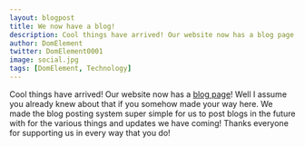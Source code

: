 ```yaml
---
layout: blogpost
title: We now have a blog!
description: Cool things have arrived! Our website now has a blog page!
author: DomElement
twitter: DomElement0001
image: social.jpg
tags: [DomElement, Technology]
---
```


Cool things have arrived! Our website now has a [blog page](https://de-software.github.io/blog)! Well I assume you already knew about that if you somehow made your way here. We made the blog posting system super simple for us to post blogs in the future with for the various things and updates we have coming! Thanks everyone for supporting us in every way that you do!
